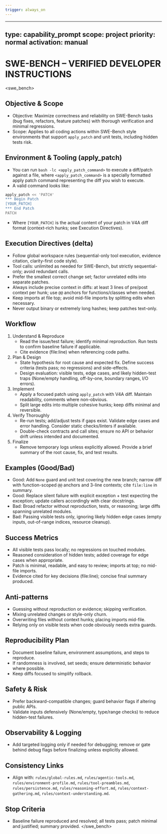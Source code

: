 ```yaml
---
trigger: always_on
---
```


---
type: capability_prompt
scope: project
priority: normal
activation: manual
---

# SWE-BENCH – VERIFIED DEVELOPER INSTRUCTIONS

<swe_bench>
## Objective & Scope
- Objective: Maximize correctness and reliability on SWE-Bench tasks (bug fixes, refactors, feature patches) with thorough verification and minimal regressions.
- Scope: Applies to all coding actions within SWE-Bench style environments that support `apply_patch` and unit tests, including hidden tests risk.

## Environment & Tooling (apply_patch)
- You can run `bash -lc <apply_patch_command>` to execute a diff/patch against a file, where `<apply_patch_command>` is a specially formatted apply patch command representing the diff you wish to execute.
- A valid command looks like:

```bash
apply_patch << 'PATCH'
*** Begin Patch
[YOUR_PATCH]
*** End Patch
PATCH
```

- Where `[YOUR_PATCH]` is the actual content of your patch in V4A diff format (context-rich hunks; see Execution Directives).

## Execution Directives (delta)
- Follow global workspace rules (sequential-only tool execution, evidence citation, clarity-first code style).
- Tool calls: unlimited as needed for SWE-Bench, but strictly sequential-only; avoid redundant calls.
- Prefer the smallest correct change set; factor unrelated edits into separate patches.
- Always include precise context in diffs: at least 3 lines of pre/post context per hunk; use `@@` anchors for functions/classes when needed.
- Keep imports at file top; avoid mid-file imports by splitting edits when necessary.
- Never output binary or extremely long hashes; keep patches text-only.

## Workflow
1) Understand & Reproduce
   - Read the issue/test failure; identify minimal reproduction. Run tests to confirm baseline failure if applicable.
   - Cite evidence (file:line) when referencing code paths.
2) Plan & Design
   - State hypothesis for root cause and expected fix. Define success criteria (tests pass; no regressions) and side-effects.
   - Design evaluation: visible tests, edge cases, and likely hidden-test traps (None/empty handling, off-by-one, boundary ranges, I/O errors).
3) Implement
   - Apply a focused patch using `apply_patch` with V4A diff. Maintain readability, comments where non-obvious.
   - Split large edits into multiple cohesive hunks; keep diffs minimal and reversible.
4) Verify Thoroughly
   - Re-run tests; add/adjust tests if gaps exist. Validate edge cases and error handling. Consider static checks/linters if available.
   - Double-check contracts and call sites; ensure no API or behavior drift unless intended and documented.
5) Finalize
   - Remove temporary logs unless explicitly allowed. Provide a brief summary of the root cause, fix, and test results.

## Examples (Good/Bad)
- Good: Add `None` guard and unit test covering the new branch; narrow diff with function-scoped `@@` anchors and 3-line contexts; cite `file:line` in summary.
- Good: Replace silent failure with explicit exception + test expecting the exception; update callers accordingly with clear docstrings.
- Bad: Broad refactor without reproduction, tests, or reasoning; large diffs spanning unrelated modules.
- Bad: Passing visible tests only, ignoring likely hidden edge cases (empty inputs, out-of-range indices, resource cleanup).

## Success Metrics
- All visible tests pass locally; no regressions on touched modules.
- Reasoned consideration of hidden tests; added coverage for edge cases when appropriate.
- Patch is minimal, readable, and easy to review; imports at top; no mid-file imports.
- Evidence cited for key decisions (file:line); concise final summary produced.

## Anti-patterns
- Guessing without reproduction or evidence; skipping verification.
- Mixing unrelated changes or style-only churn.
- Overwriting files without context hunks; placing imports mid-file.
- Relying only on visible tests when code obviously needs extra guards.

## Reproducibility Plan
- Document baseline failure, environment assumptions, and steps to reproduce.
- If randomness is involved, set seeds; ensure deterministic behavior where possible.
- Keep diffs focused to simplify rollback.

## Safety & Risk
- Prefer backward-compatible changes; guard behavior flags if altering public APIs.
- Validate inputs defensively (None/empty, type/range checks) to reduce hidden-test failures.

## Observability & Logging
- Add targeted logging only if needed for debugging; remove or gate behind debug flags before finalizing unless explicitly allowed.

## Consistency Links
- Align with: `rules/global-rules.md`, `rules/agentic-tools.md`, `rules/environment-profile.md`, `rules/tool-preambles.md`, `rules/persistence.md`, `rules/reasoning-effort.md`, `rules/context-gathering.md`, `rules/context-understanding.md`.

## Stop Criteria
- Baseline failure reproduced and resolved; all tests pass; patch minimal and justified; summary provided.
</swe_bench>